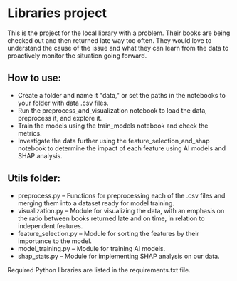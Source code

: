# Libraries project
This is the project for the local library with a problem. Their books are being checked out and then returned late way too often. They would love to understand the cause of the issue and what they can learn from the data to proactively monitor the situation going forward.

## How to use:
- Create a folder and name it "data," or set the paths in the notebooks to your folder with data .csv files.
- Run the preprocess_and_visualization notebook to load the data, preprocess it, and explore it.
- Train the models using the train_models notebook and check the metrics.
- Investigate the data further using the feature_selection_and_shap notebook to determine the impact of each feature using AI models and SHAP analysis.

## Utils folder:
- preprocess.py – Functions for preprocessing each of the .csv files and merging them into a dataset ready for model training.
- visualization.py – Module for visualizing the data, with an emphasis on the ratio between books returned late and on time, in relation to independent features.
- feature_selection.py – Module for sorting the features by their importance to the model.
- model_training.py – Module for training AI models.
- shap_stats.py – Module for implementing SHAP analysis on our data.

Required Python libraries are listed in the requirements.txt file.
